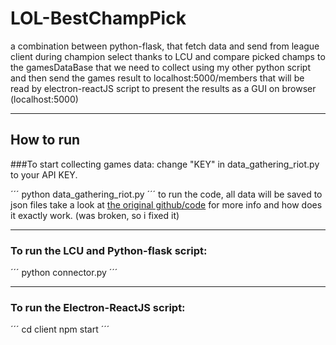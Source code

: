 # LOL-BestChampPick
a combination between python-flask, that fetch data and send from league client during champion select thanks to LCU and compare picked champs to the gamesDataBase that we need to collect using my other python script and then send the games result to localhost:5000/members that will be read by electron-reactJS script to present the results as a GUI on browser (localhost:5000)

***

## How to run
###To start collecting games data: change "KEY" in data_gathering_riot.py to your API KEY.

´´´
python data_gathering_riot.py 
´´´
to run the code, all data will be saved to json files take a look at [the original github/code](https://github.com/shrinivasshetty21/Data-Mining-from-RIOT-API) for more info and how does it exactly work. (was broken, so i fixed it)
___
### To run the LCU and Python-flask script:
 
´´´
python connector.py
´´´
___
### To run the Electron-ReactJS script:

´´´
cd client
npm start
´´´
